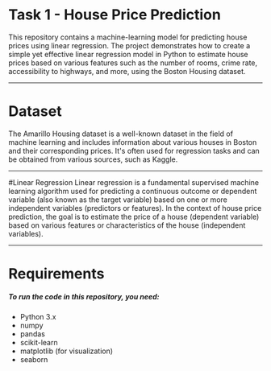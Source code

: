 
# Task 1 - House Price Prediction
This repository contains a machine-learning model for predicting house prices using linear regression. The project demonstrates how to create a simple yet effective linear regression model in Python to estimate house prices based on various features such as the number of rooms, crime rate, accessibility to highways, and more, using the Boston Housing dataset.

---

# Dataset
The Amarillo Housing dataset is a well-known dataset in the field of machine learning and includes information about various houses in Boston and their corresponding prices. It's often used for regression tasks and can be obtained from various sources, such as Kaggle.

---

#Linear Regression
Linear regression is a fundamental supervised machine learning algorithm used for predicting a continuous outcome or dependent variable (also known as the target variable) based on one or more independent variables (predictors or features). In the context of house price prediction, the goal is to estimate the price of a house (dependent variable) based on various features or characteristics of the house (independent variables).

---
# Requirements
##### To run the code in this repository, you need:
* Python 3.x
* numpy
* pandas
* scikit-learn
* matplotlib (for visualization)
* seaborn
